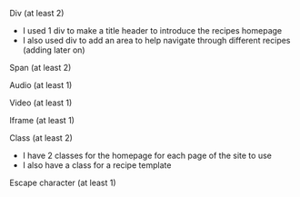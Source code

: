 Div (at least 2)
- I used 1 div to make a title header to introduce the recipes homepage
- I also used div to add an area to help navigate through different recipes (adding later on)

Span (at least 2)


Audio (at least 1)

Video (at least 1)

Iframe (at least 1)

Class (at least 2)
- I have 2 classes for the homepage for each page of the site to use
- I also have a class for a recipe template

Escape character (at least 1)
